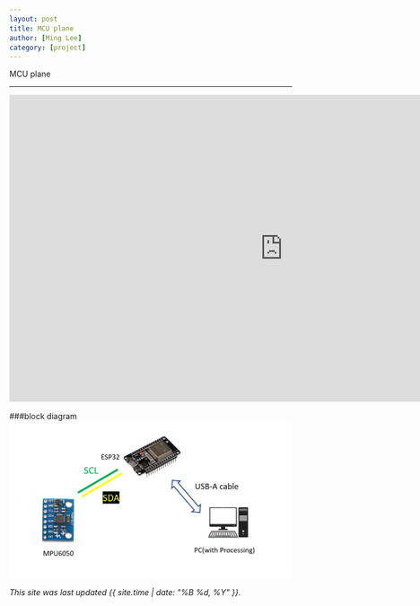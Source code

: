 ```yaml
---
layout: post
title: MCU plane
author: [Ming Lee]
category: [project]
---
```


MCU plane

---

<iframe width="973" height="547" src="https://www.youtube.com/embed/zTCSeieVvzI" title="MCU plane" frameborder="0" allow="accelerometer; autoplay; clipboard-write; encrypted-media; gyroscope; picture-in-picture; web-share" allowfullscreen></iframe>

###block diagram
![](https://github.com/Ming5980/MCU-porject/blob/main/images/MCU_plane_bd.jpg?raw=true)


*This site was last updated {{ site.time | date: "%B %d, %Y" }}.*
